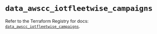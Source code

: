 # `data_awscc_iotfleetwise_campaigns`

Refer to the Terraform Registry for docs: [`data_awscc_iotfleetwise_campaigns`](https://registry.terraform.io/providers/hashicorp/awscc/0.70.0/docs/data-sources/iotfleetwise_campaigns).

